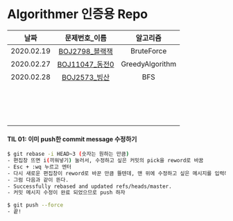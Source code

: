 # Algorithmer 인증용 Repo

|    날짜    |                      문제번호_이름                      |    알고리즘     |
| :--------: | :-----------------------------------------------------: | :-------------: |
| 2020.02.19 | [BOJ2798_블랙잭](https://www.acmicpc.net/problem/2798)  |   BruteForce    |
| 2020.02.27 | [BOJ11047_동전0](https://www.acmicpc.net/problem/11047) | GreedyAlgorithm |
| 2020.02.28 |  [BOJ2573_빙산](https://www.acmicpc.net/problem/2573)   |       BFS       |
|            |                                                         |                 |
|            |                                                         |                 |
|            |                                                         |                 |
|            |                                                         |                 |
|            |                                                         |                 |
|            |                                                         |                 |
|            |                                                         |                 |
|            |                                                         |                 |
|            |                                                         |                 |
|            |                                                         |                 |
|            |                                                         |                 |
|            |                                                         |                 |
|            |                                                         |                 |
|            |                                                         |                 |
|            |                                                         |                 |
|            |                                                         |                 |



#### TIL 01: 이미 push한 commit message 수정하기

```bash
$ git rebase -i HEAD~3 (숫자는 원하는 만큼)
- 편집창 뜨면 i(끼워넣기) 눌러서, 수정하고 싶은 커밋의 pick을 reword로 바꿈
- Esc + :wq 누르고 엔터
- 다시 새로운 편집창이 reword로 바꾼 만큼 뜰텐데, 맨 위에 수정하고 싶은 메시지를 입력해주면 됨 (입력할 땐 i(끼워넣기) 누르고 입력)
- 그럼 다음과 같이 뜬다.
- Successfully rebased and updated refs/heads/master.
- 커밋 메시지 수정이 완료 되었으므로 push 하자

$ git push --force
- 끝!
```

